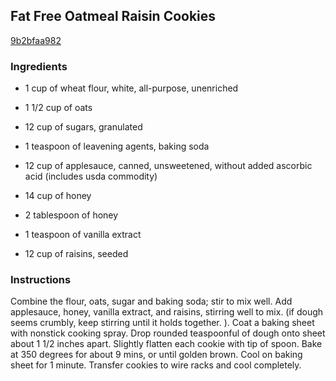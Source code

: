 ## Fat Free Oatmeal Raisin Cookies

[9b2bfaa982](http://www.food.com/recipe/fat-free-oatmeal-raisin-cookies-213548)

### Ingredients

 - 1 cup of wheat flour, white, all-purpose, unenriched

 - 1 1/2 cup of oats

 - 12 cup of sugars, granulated

 - 1 teaspoon of leavening agents, baking soda

 - 12 cup of applesauce, canned, unsweetened, without added ascorbic acid (includes usda commodity)

 - 14 cup of honey

 - 2 tablespoon of honey

 - 1 teaspoon of vanilla extract

 - 12 cup of raisins, seeded

### Instructions

Combine the flour, oats, sugar and baking soda; stir to mix well. Add applesauce, honey, vanilla extract, and raisins, stirring well to mix. (if dough seems crumbly, keep stirring until it holds together. ). Coat a baking sheet with nonstick cooking spray. Drop rounded teaspoonful of dough onto sheet about 1 1/2 inches apart. Slightly flatten each cookie with tip of spoon. Bake at 350 degrees for about 9 mins, or until golden brown. Cool on baking sheet for 1 minute. Transfer cookies to wire racks and cool completely.